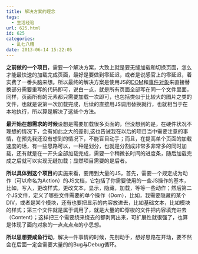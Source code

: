 ```yaml
---
title: 解决方案的理念
tags:
  - 生活经验
url: 625.html
id: 625
categories:
  - 乱七八糟
date: 2013-06-14 15:22:05
---
```


**之前做的一个项目**，需要一个解决方案，大致上就是要无缝加载和切换页面，怎么才能最快速的加载完成页面，最好是要做到零延迟，或者是说感官上的零延迟，着实费了一番头脑来想。所以最终的解决方案是使用JS的[DOM](http://www.w3school.com.cn/htmldom/dom_intro.asp "HTML DOM")和[事件对象](http://www.w3school.com.cn/htmldom/dom_obj_event.asp "HTML DOM Event 对象")来直接替换部分需要重写的代码即可，说白一点，就是所有页面全部写在同一个文件里面，同样，页面所有的元素都只需要加载一次即可，也包括类似于比较大的图片之类的文件，也就是说第一次加载完成，后续的直接用JS调用替换就行，也就相当于在本地执行，所以算是解决了这些个方法。 

**最开始在想需求的时候**设想是需要加载很多页面的，但没想到的是，在硬件状况不理想的情况下，会有如此之大的差别,这也告诫我在以后的项目当中需要注意的事情，在预先我还没有想到的情况下，不能盲目动手；而且，在提高单个页面的加载速度的话，有一些思路可以，一种是划分，也就是分割成非常多非常多的同时加载，还有就是在一开头全部加载完成，需要一个稍微长时间的进度条，随后加载完成之后就可以实现无缝加载；显然项目需要的是后者。 

**所以具体到这个项目**的实施来看，要用到大量的JS，首先，需要一个规定成为动作（可以命名为Action）的JS文档，它包括了你需要使用的一些JS操作的基本，比如，写入，更改样式，更改文本，显示，隐藏，加载，等等一些动作；然后第二个JS文件，定义了哪些文件需要的单个操作（Dom），比如，我需要隐藏的某个DIV，或者是某个模块，还有也要把显示的内容放进去，比如基础文本，比如模块的样式；第三个文件就是属于调用了，就是大量的ID穿梭的文件把内容填充进去（Content）；这样把三个需要绕来绕去的都剥离出来，可扩展性就很强了，也算是体现了面向对象的一点点点点的小思想。 

**所以思想要咸鱼行动**，解决一件事情的时候，先别动手，想好思路在开动，要不然会在后面一定会需要大量的的Bug与Debug循环。

